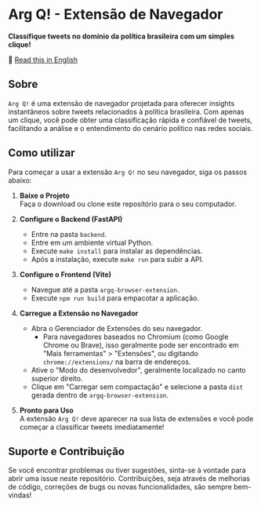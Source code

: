 # Arg Q! - Extensão de Navegador

**Classifique tweets no domínio da política brasileira com um simples clique!**

🔗 [Read this in English](README_EN.md)

## Sobre

`Arg Q!` é uma extensão de navegador projetada para oferecer insights instantâneos sobre tweets relacionados à política brasileira. Com apenas um clique, você pode obter uma classificação rápida e confiável de tweets, facilitando a análise e o entendimento do cenário político nas redes sociais.

## Como utilizar

Para começar a usar a extensão `Arg Q!` no seu navegador, siga os passos abaixo:

1. **Baixe o Projeto**  
   Faça o download ou clone este repositório para o seu computador.

2. **Configure o Backend (FastAPI)**
   - Entre na pasta `backend`.
   - Entre em um ambiente virtual Python.
   - Execute `make install` para instalar as dependências.
   - Após a instalação, execute `make run` para subir a API.

3. **Configure o Frontend (Vite)**
   - Navegue até a pasta `argq-browser-extension`.
   - Execute `npm run build` para empacotar a aplicação.

4. **Carregue a Extensão no Navegador**
   - Abra o Gerenciador de Extensões do seu navegador.
     - Para navegadores baseados no Chromium (como Google Chrome ou Brave), isso geralmente pode ser encontrado em "Mais ferramentas" > "Extensões", ou digitando `chrome://extensions/` na barra de endereços.
   - Ative o "Modo do desenvolvedor", geralmente localizado no canto superior direito.
   - Clique em "Carregar sem compactação" e selecione a pasta `dist` gerada dentro de `argq-browser-extension`.

5. **Pronto para Uso**  
   A extensão `Arg Q!` deve aparecer na sua lista de extensões e você pode começar a classificar tweets imediatamente!

## Suporte e Contribuição

Se você encontrar problemas ou tiver sugestões, sinta-se à vontade para abrir uma issue neste repositório. Contribuições, seja através de melhorias de código, correções de bugs ou novas funcionalidades, são sempre bem-vindas!
